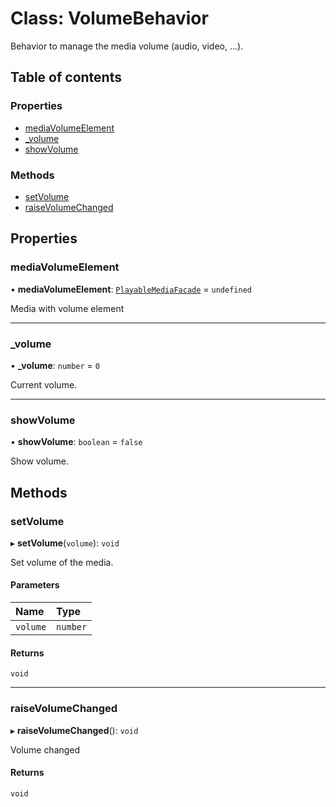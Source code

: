 # Class: VolumeBehavior

Behavior to manage the media volume (audio, video, ...).

## Table of contents

### Properties

- [mediaVolumeElement](VolumeBehavior.md#mediavolumeelement)
- [\_volume](VolumeBehavior.md#_volume)
- [showVolume](VolumeBehavior.md#showvolume)

### Methods

- [setVolume](VolumeBehavior.md#setvolume)
- [raiseVolumeChanged](VolumeBehavior.md#raisevolumechanged)

## Properties

### mediaVolumeElement

• **mediaVolumeElement**: [`PlayableMediaFacade`](PlayableMediaFacade.md) = `undefined`

Media with volume element

___

### \_volume

• **\_volume**: `number` = `0`

Current volume.

___

### showVolume

• **showVolume**: `boolean` = `false`

Show volume.

## Methods

### setVolume

▸ **setVolume**(`volume`): `void`

Set volume of the media.

#### Parameters

| Name | Type |
| :------ | :------ |
| `volume` | `number` |

#### Returns

`void`

___

### raiseVolumeChanged

▸ **raiseVolumeChanged**(): `void`

Volume changed

#### Returns

`void`

